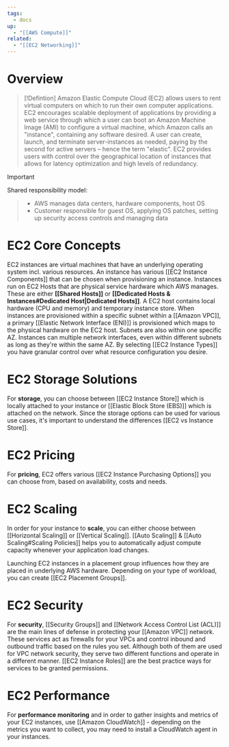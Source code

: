 ```yaml
---
tags:
  - docs
up:
  - "[[AWS Compute]]"
related:
  - "[[EC2 Networking]]"
---
```

# Overview

>[!Defintion]
>Amazon Elastic Compute Cloud (EC2) allows users to rent virtual computers on which to run their own computer applications. EC2 encourages scalable deployment of applications by providing a web service through which a user can boot an Amazon Machine Image (AMI) to configure a virtual machine, which Amazon calls an "instance", containing any software desired. A user can create, launch, and terminate server-instances as needed, paying by the second for active servers – hence the term "elastic". EC2 provides users with control over the geographical location of instances that allows for latency optimization and high levels of redundancy.

>[!Important]
Shared responsibility model:
>- AWS manages data centers, hardware components, host OS
>- Customer responsible for guest OS, applying OS patches, setting up security access controls and managing data

# EC2 Core Concepts

EC2 instances are virtual machines that have an underlying operating system incl. various resources. An instance has various [[EC2 Instance Components]] that can be chosen when provisioning an instance. Instances run on EC2 Hosts that are physical service hardware which AWS manages. These are either **[[Shared Hosts]]** or **[[Dedicated Hosts & Instances#Dedicated Host|Dedicated Hosts]]**. A EC2 host contains local hardware (CPU and memory) and temporary instance store.
When instances are provisioned within a specific subnet within a [[Amazon VPC]], a primary [[Elastic Network Interface (ENI)]] is provisioned which maps to the physical hardware on the EC2 host. Subnets are also within one specific AZ. Instances can multiple network interfaces, even within different subnets as long as they're within the same AZ.
By selecting [[EC2 Instance Types]] you have granular control over what resource configuration you desire. 

# EC2 Storage Solutions

For **storage**, you can choose between [[EC2 Instance Store]] which is locally attached to your instance or [[Elastic Block Store (EBS)]] which is attached on the network. Since the storage options can be used for various use cases, it's important to understand the differences [[EC2 vs Instance Store]].

# EC2 Pricing

For **pricing**, EC2 offers various [[EC2 Instance Purchasing Options]] you can choose from, based on availability, costs and needs.

# EC2 Scaling

In order for your instance to **scale**, you can either choose between [[Horizontal Scaling]] or [[Vertical Scaling]]. [[Auto Scaling]] & [[Auto Scaling#Scaling Policies]] helps you to automatically adjust compute capacity whenever your application load changes.

Launching EC2 instances in a placement group influences how they are placed in underlying AWS hardware. Depending on your type of workload, you can create [[EC2 Placement Groups]].

# EC2 Security

For **security**, [[Security Groups]] and [[Network Access Control List (ACL)]] are the main lines of defense in protecting your [[Amazon VPC]] network. These services act as firewalls for your VPCs and control inbound and outbound traffic based on the rules you set. Although both of them are used for VPC network security, they serve two different functions and operate in a different manner. [[EC2 Instance Roles]] are the best practice ways for services to be granted permissions.

# EC2 Performance

For **performance monitoring** and in order to gather insights and metrics of your EC2 instances, use [[Amazon CloudWatch]] - depending on the metrics you want to collect, you may need to install a CloudWatch agent in your instances.